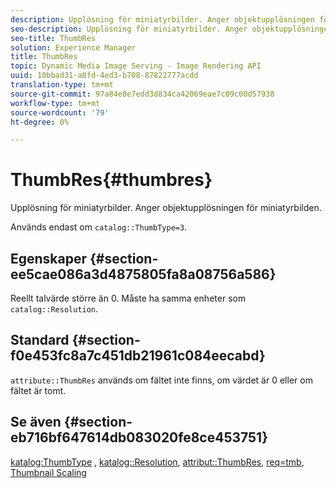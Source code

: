 ```yaml
---
description: Upplösning för miniatyrbilder. Anger objektupplösningen för miniatyrbilden.
seo-description: Upplösning för miniatyrbilder. Anger objektupplösningen för miniatyrbilden.
seo-title: ThumbRes
solution: Experience Manager
title: ThumbRes
topic: Dynamic Media Image Serving - Image Rendering API
uuid: 10bbad31-a0fd-4ed3-b708-87822777acdd
translation-type: tm+mt
source-git-commit: 97a84e8e7edd3d834ca42069eae7c09c00d57938
workflow-type: tm+mt
source-wordcount: '79'
ht-degree: 0%

---
```



# ThumbRes{#thumbres}

Upplösning för miniatyrbilder. Anger objektupplösningen för miniatyrbilden.

Används endast om `catalog::ThumbType=3`.

## Egenskaper {#section-ee5cae086a3d4875805fa8a08756a586}

Reellt talvärde större än 0. Måste ha samma enheter som `catalog::Resolution`.

## Standard {#section-f0e453fc8a7c451db21961c084eecabd}

`attribute::ThumbRes` används om fältet inte finns, om värdet är 0 eller om fältet är tomt.

## Se även {#section-eb716bf647614db083020fe8ce453751}

[katalog:ThumbType](../../../../../../is-api/image-catalog/image-serving-api-ref/c-image-catalog-reference/c-image-svg-data-reference/c-image-data-reference/r-thumbtype-cat.md#reference-41149ddffc8749cba2f8d9c8e2611e03) ,  [katalog::Resolution](../../../../../../is-api/image-catalog/image-serving-api-ref/c-image-catalog-reference/c-image-svg-data-reference/c-image-data-reference/r-resolution-cat.md#reference-de489f5f36b64bd0831749546f8728e1),  [attribut::ThumbRes](../../../../../../is-api/image-catalog/image-serving-api-ref/c-image-catalog-reference/c-attributes-reference/r-thumbres.md#reference-ac36cbbd0c8c433ebf7f515e54846501),  [req=tmb](../../../../../../is-api/http-ref/image-serving-api-ref/c-http-protocol-reference/c-command-reference/r-req/r-req.md#reference-907cdb4a97034db7ad94695f25552e76),  [Thumbnail Scaling](../../../../../../is-api/http-ref/image-serving-api-ref/c-http-protocol-reference/c-notes-on-server-behavior/r-thumbnail-scaling.md#reference-0f71817f721d4913b34816758d69b07f)
